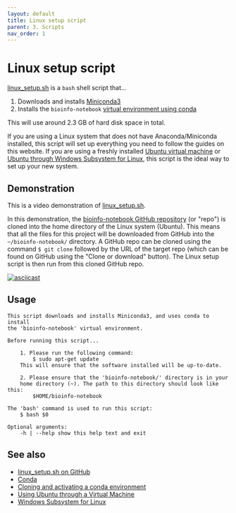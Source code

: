 ```yaml
---
layout: default
title: Linux setup script
parent: 3. Scripts
nav_order: 1
---
```


# Linux setup script

[linux_setup.sh](../scripts/linux_setup.sh) is a `bash` shell script that...

1. Downloads and installs [Miniconda3](conda.md)
2. Installs the `bioinfo-notebook` [virtual environment using conda](conda.md#cloning-and-activating-a-conda-environment)

This will use around 2.3 GB of hard disk space in total.

If you are using a Linux system that does not have Anaconda/Miniconda installed, this script will set up everything you need to follow the guides on this website.
If you are using a freshly installed [Ubuntu virtual machine](ubuntu_virtualbox.md) or [Ubuntu through Windows Subsystem for Linux](wsl.md), this script is the ideal way to set up your new system.

## Demonstration

This is a video demonstration of [linux_setup.sh](../scripts/linux_setup.sh).

In this demonstration, the [bioinfo-notebook GitHub repository](https://github.com/rnnh/bioinfo-notebook) (or "repo") is cloned into the home directory of the Linux system (Ubuntu).
This means that all the files for this project will be downloaded from GitHub into the `~/bioinfo-notebook/` directory.
A GitHub repo can be cloned using the command `$ git clone` followed by the URL of the target repo (which can be found on GitHub using the "Clone or download" button).
The Linux setup script is then run from this cloned GitHub repo.

[![asciicast](https://asciinema.org/a/314853.svg)](https://asciinema.org/a/314853?autoplay=1)

## Usage

```
This script downloads and installs Miniconda3, and uses conda to install
the 'bioinfo-notebook' virtual environment.

Before running this script...

	1. Please run the following command:
		$ sudo apt-get update
	This will ensure that the software installed will be up-to-date.

	2. Please ensure that the 'bioinfo-notebook/' directory is in your
	home directory (~). The path to this directory should look like this:
		$HOME/bioinfo-notebook

The 'bash' command is used to run this script:
	$ bash $0

Optional arguments:
	-h | --help	show this help text and exit
```

## See also

- [linux_setup.sh on GitHub](https://github.com/rnnh/bioinfo-notebook/blob/master/scripts/linux_setup.sh)
- [Conda](conda.md)
- [Cloning and activating a conda environment](conda.md#cloning-and-activating-a-conda-environment)
- [Using Ubuntu through a Virtual Machine](ubuntu_virtualbox.md)
- [Windows Subsystem for Linux](wsl.md)
